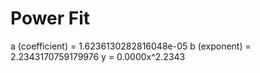 
# Power Fit

a (coefficient) = 1.6236130282816048e-05
b (exponent) = 2.2343170759179976
y = 0.0000x^2.2343
